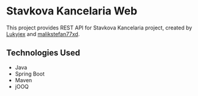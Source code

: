 # Stavkova Kancelaria Web

This project provides REST API for Stavkova Kancelaria project, created by [Lukyjex](https://github.com/Lukyjex) and [malikstefan77xd](https://github.com/malikstefan77xd).

## Technologies Used

- Java
- Spring Boot
- Maven
- jOOQ
